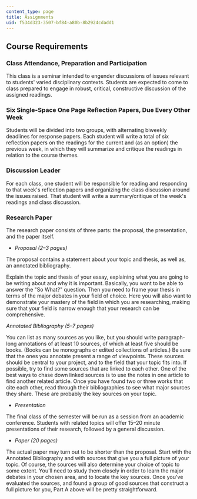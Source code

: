 ```yaml
---
content_type: page
title: Assignments
uid: f534d323-3507-bf84-a80b-8b2924cdadd1
---
```


Course Requirements
-------------------

### Class Attendance, Preparation and Participation

This class is a seminar intended to engender discussions of issues relevant to students' varied disciplinary contexts. Students are expected to come to class prepared to engage in robust, critical, constructive discussion of the assigned readings.

### Six Single-Space One Page Reflection Papers, Due Every Other Week

Students will be divided into two groups, with alternating biweekly deadlines for response papers. Each student will write a total of six reflection papers on the readings for the current and (as an option) the previous week, in which they will summarize and critique the readings in relation to the course themes.

### Discussion Leader

For each class, one student will be responsible for reading and responding to that week's reflection papers and organizing the class discussion around the issues raised. That student will write a summary/critique of the week's readings and class discussion.

### Research Paper

The research paper consists of three parts: the proposal, the presentation, and the paper itself.

*   _Proposal (2–3 pages)_

The proposal contains a statement about your topic and thesis, as well as, an annotated bibliography.

Explain the topic and thesis of your essay, explaining what you are going to be writing about and why it is important. Basically, you want to be able to answer the "So What?" question. Then you need to frame your thesis in terms of the major debates in your field of choice. Here you will also want to demonstrate your mastery of the field in which you are researching, making sure that your field is narrow enough that your research can be comprehensive.

_Annotated Bibliography (5–7 pages)_

You can list as many sources as you like, but you should write paragraph-long annotations of at least 10 sources, of which at least five should be books. (Books can be monographs or edited collections of articles.) Be sure that the ones you annotate present a range of viewpoints. These sources should be central to your project, and to the field that your topic fits into. If possible, try to find some sources that are linked to each other. One of the best ways to chase down linked sources is to use the notes in one article to find another related article. Once you have found two or three works that cite each other, read through their bibliographies to see what major sources they share. These are probably the key sources on your topic.

*   _Presentation_

The final class of the semester will be run as a session from an academic conference. Students with related topics will offer 15–20 minute presentations of their research, followed by a general discussion.

*   _Paper (20 pages)_

The actual paper may turn out to be shorter than the proposal. Start with the Annotated Bibliography and with sources that give you a full picture of your topic. Of course, the sources will also determine your choice of topic to some extent. You'll need to study them closely in order to learn the major debates in your chosen area, and to locate the key sources. Once you've evaluated the sources, and found a group of good sources that construct a full picture for you, Part A above will be pretty straightforward.